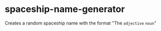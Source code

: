 # spaceship-name-generator
Creates a random spaceship name with the format "The `adjective` `noun`"
